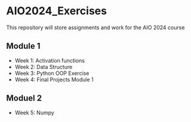# AIO2024_Exercises

This repository will store assignments and work for the AIO 2024 course

## Module 1
- Week 1: Activation functions
- Week 2: Data Structure
- Week 3: Python OOP Exercise
- Week 4: Final Projects Module 1

## Moduel 2
- Week 5: Numpy
